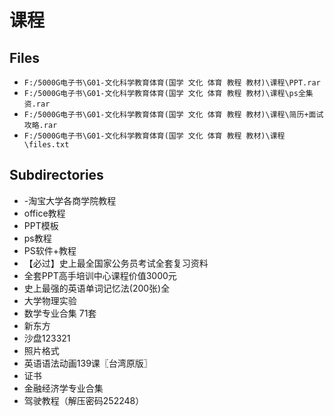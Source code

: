 # 课程

## Files

- `F:/5000G电子书\G01-文化科学教育体育(国学 文化 体育 教程 教材)\课程\PPT.rar`
- `F:/5000G电子书\G01-文化科学教育体育(国学 文化 体育 教程 教材)\课程\ps全集资.rar`
- `F:/5000G电子书\G01-文化科学教育体育(国学 文化 体育 教程 教材)\课程\简历+面试攻略.rar`
- `F:/5000G电子书\G01-文化科学教育体育(国学 文化 体育 教程 教材)\课程\files.txt`

## Subdirectories

- -淘宝大学各商学院教程
- office教程
- PPT模板
- ps教程
- PS软件+教程
- 【必过】史上最全国家公务员考试全套复习资料
- 全套PPT高手培训中心课程价值3000元
- 史上最强的英语单词记忆法(200张)全
- 大学物理实验
- 数学专业合集 71套
- 新东方
- 沙盘123321
- 照片格式
- 英语语法动画139课〖台湾原版〗
- 证书
- 金融经济学专业合集
- 驾驶教程（解压密码252248）
